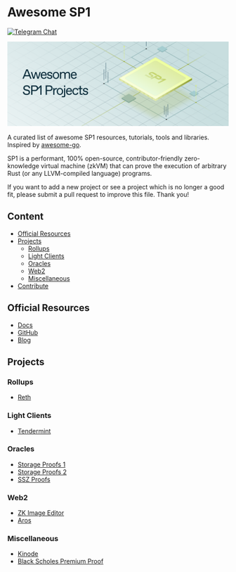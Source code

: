 # Awesome SP1

[![Telegram Chat][tg-badge]][tg-url]

[tg-badge]: https://img.shields.io/endpoint?color=neon&logo=telegram&label=chat&url=https://tg.sumanjay.workers.dev/succinct_sp1
[tg-url]: https://t.me/succinct_sp1

![](./assets/awesome-sp1.png)

A curated list of awesome SP1 resources, tutorials, tools and libraries. Inspired by [awesome-go](https://github.com/avelino/awesome-go).

SP1 is a performant, 100% open-source, contributor-friendly zero-knowledge virtual machine (zkVM) that can prove the execution of arbitrary Rust (or any LLVM-compiled language) programs.

If you want to add a new project or see a project which is no longer a good fit, please submit a pull request to improve this file. Thank you!

## Content

- [Official Resources](#official-resources)
- [Projects](#projects)
  - [Rollups](#rollups)
  - [Light Clients](#light-clients)
  - [Oracles](#oracles)
  - [Web2](#governance)
  - [Miscellaneous](#miscellaneous)
- [Contribute](#contribute)


## Official Resources

- [Docs](https://succinctlabs.github.io/sp1/)
- [GitHub](https://github.com/succinctlabs/sp1)
- [Blog](https://blog.succinct.xyz/introducing-sp1/)

## Projects

### Rollups

- [Reth](https://github.com/succinctlabs/sp1-reth)

### Light Clients

- [Tendermint](https://github.com/succinctlabs/sp1/tree/main/examples/tendermint)

### Oracles

- [Storage Proofs 1](https://github.com/rkdud007/sp1-storage-proof)
- [Storage Proofs 2](https://github.com/aerius-labs/sp1-ethereum-storage-proofs)
- [SSZ Proofs](https://github.com/succinctlabs/sp1/tree/main/examples/ssz-withdrawals)

### Web2

- [ZK Image Editor](https://github.com/Sofianel5/zk-img-editor)
- [Aros](https://github.com/siddhantsharma301/aros)

### Miscellaneous

- [Kinode](https://twitter.com/KinodeOS/status/1760404588056674484)
- [Black Scholes Premium Proof](https://github.com/jpick713/black-scholes-prover)


